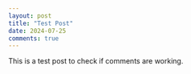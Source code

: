 ```yaml
---
layout: post
title: "Test Post"
date: 2024-07-25
comments: true
---
```


This is a test post to check if comments are working.

